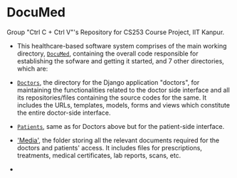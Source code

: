 # DocuMed
Group "Ctrl C + Ctrl V"'s Repository for CS253 Course Project, IIT Kanpur.


+ This healthcare-based software system comprises of the main working directory, [`DocuMed`](/DocuMed), containing the overall code responsible for establishing the sofware and getting it started, and 7 other directories, which are:

+ [`Doctors`](/doctors), the directory for the Django application "doctors", for maintaining the functionalities related to the doctor side interface and all its repositories/files containing the source codes for the same. It includes the URLs, templates, models, forms and views which constitute the entire doctor-side interface.

+ [`Patients`](/patients), same as for Doctors above but for the patient-side interface.

+ ['Media'](/media), the folder storing all the relevant documents required for the doctors and patients' access. It includes files for prescriptions, treatments, medical certificates, lab reports, scans, etc.

+ 









